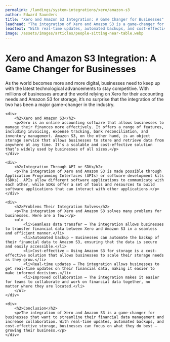 ```yaml
---
permalink: /landings/system-integrations/xero/amazon-s3
author: Edward Saunders
title: "Xero and Amazon S3 Integration: A Game Changer for Businesses"
leadhead: "The integration of Xero and Amazon S3 is a game-changer for businesses that want to streamline their financial data management and increase collaboration"
leadtext: "With real-time updates, automated backups, and cost-effective storage, businesses can focus on what they do best – growing their business."
image: /assets/images/articles/people-sitting-near-table.webp
---
```

<div class="arttext">	<div>
		<h1>Xero and Amazon S3 Integration: A Game Changer for Businesses</h1>
		<p>As the world becomes more and more digital, businesses need to keep up with the latest technological advancements to stay competitive. With millions of businesses around the world relying on Xero for their accounting needs and Amazon S3 for storage, it’s no surprise that the integration of the two has been a major game-changer in the industry.</p>
	</div>

	<div>
		<h2>Xero and Amazon S3</h2>
		<p>Xero is an online accounting software that allows businesses to manage their finances more effectively. It offers a range of features, including invoicing, expense tracking, bank reconciliation, and inventory management. Amazon S3, on the other hand, is an object storage service that allows businesses to store and retrieve data from anywhere at any time. It’s a scalable and cost-effective solution that’s widely used by businesses of all sizes.</p>
	</div>

	<div>
		<h2>Integration Through API or SDK</h2>
		<p>The integration of Xero and Amazon S3 is made possible through Application Programming Interfaces (APIs) or software development kits (SDKs). APIs allow different software applications to communicate with each other, while SDKs offer a set of tools and resources to build software applications that can interact with other applications.</p>
	</div>

	<div>
		<h2>Problems Their Integration Solves</h2>
		<p>The integration of Xero and Amazon S3 solves many problems for businesses. Here are a few:</p>
		<ul>
			<li>Seamless data transfer – The integration allows businesses to transfer financial data between Xero and Amazon S3 in a seamless and efficient manner.</li>
			<li>Automated backup – Businesses can automate the backup of their financial data to Amazon S3, ensuring that the data is secure and easily accessible.</li>
			<li>Cost-effective – Using Amazon S3 for storage is a cost-effective solution that allows businesses to scale their storage needs as they grow.</li>
			<li>Real-time updates – The integration allows businesses to get real-time updates on their financial data, making it easier to make informed decisions.</li>
			<li>Improved collaboration – The integration makes it easier for teams to collaborate and work on financial data together, no matter where they are located.</li>
		</ul>
	</div>

	<div>
		<h2>Conclusion</h2>
		<p>The integration of Xero and Amazon S3 is a game-changer for businesses that want to streamline their financial data management and increase collaboration. With real-time updates, automated backups, and cost-effective storage, businesses can focus on what they do best – growing their business.</p>
	</div>

</div>